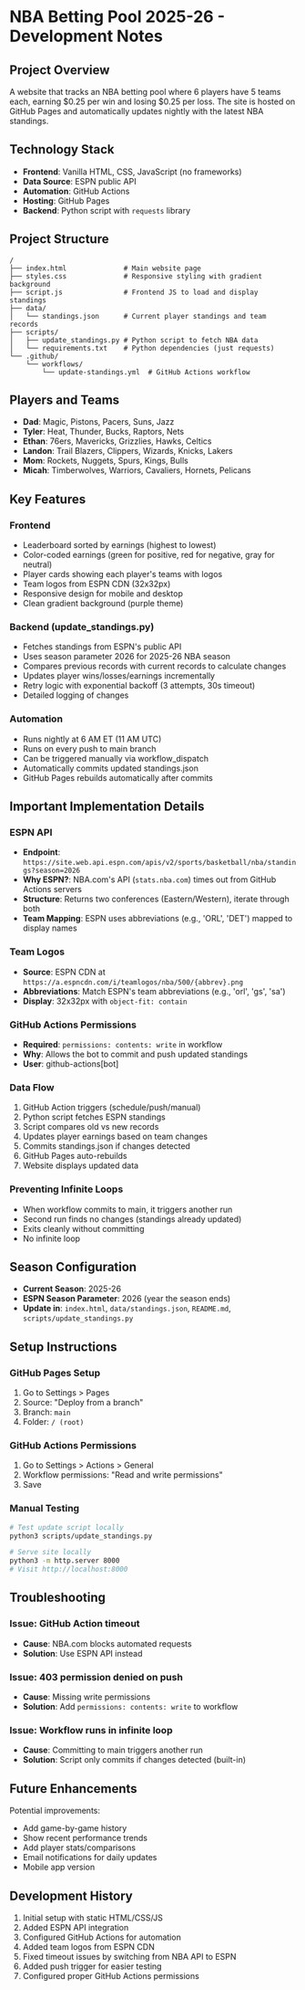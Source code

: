 # NBA Betting Pool 2025-26 - Development Notes

## Project Overview

A website that tracks an NBA betting pool where 6 players have 5 teams each, earning $0.25 per win and losing $0.25 per loss. The site is hosted on GitHub Pages and automatically updates nightly with the latest NBA standings.

## Technology Stack

- **Frontend**: Vanilla HTML, CSS, JavaScript (no frameworks)
- **Data Source**: ESPN public API
- **Automation**: GitHub Actions
- **Hosting**: GitHub Pages
- **Backend**: Python script with `requests` library

## Project Structure

```
/
├── index.html              # Main website page
├── styles.css              # Responsive styling with gradient background
├── script.js               # Frontend JS to load and display standings
├── data/
│   └── standings.json      # Current player standings and team records
├── scripts/
│   ├── update_standings.py # Python script to fetch NBA data
│   └── requirements.txt    # Python dependencies (just requests)
└── .github/
    └── workflows/
        └── update-standings.yml  # GitHub Actions workflow
```

## Players and Teams

- **Dad**: Magic, Pistons, Pacers, Suns, Jazz
- **Tyler**: Heat, Thunder, Bucks, Raptors, Nets
- **Ethan**: 76ers, Mavericks, Grizzlies, Hawks, Celtics
- **Landon**: Trail Blazers, Clippers, Wizards, Knicks, Lakers
- **Mom**: Rockets, Nuggets, Spurs, Kings, Bulls
- **Micah**: Timberwolves, Warriors, Cavaliers, Hornets, Pelicans

## Key Features

### Frontend
- Leaderboard sorted by earnings (highest to lowest)
- Color-coded earnings (green for positive, red for negative, gray for neutral)
- Player cards showing each player's teams with logos
- Team logos from ESPN CDN (32x32px)
- Responsive design for mobile and desktop
- Clean gradient background (purple theme)

### Backend (update_standings.py)
- Fetches standings from ESPN's public API
- Uses season parameter 2026 for 2025-26 NBA season
- Compares previous records with current records to calculate changes
- Updates player wins/losses/earnings incrementally
- Retry logic with exponential backoff (3 attempts, 30s timeout)
- Detailed logging of changes

### Automation
- Runs nightly at 6 AM ET (11 AM UTC)
- Runs on every push to main branch
- Can be triggered manually via workflow_dispatch
- Automatically commits updated standings.json
- GitHub Pages rebuilds automatically after commits

## Important Implementation Details

### ESPN API
- **Endpoint**: `https://site.web.api.espn.com/apis/v2/sports/basketball/nba/standings?season=2026`
- **Why ESPN?**: NBA.com's API (`stats.nba.com`) times out from GitHub Actions servers
- **Structure**: Returns two conferences (Eastern/Western), iterate through both
- **Team Mapping**: ESPN uses abbreviations (e.g., 'ORL', 'DET') mapped to display names

### Team Logos
- **Source**: ESPN CDN at `https://a.espncdn.com/i/teamlogos/nba/500/{abbrev}.png`
- **Abbreviations**: Match ESPN's team abbreviations (e.g., 'orl', 'gs', 'sa')
- **Display**: 32x32px with `object-fit: contain`

### GitHub Actions Permissions
- **Required**: `permissions: contents: write` in workflow
- **Why**: Allows the bot to commit and push updated standings
- **User**: github-actions[bot]

### Data Flow
1. GitHub Action triggers (schedule/push/manual)
2. Python script fetches ESPN standings
3. Script compares old vs new records
4. Updates player earnings based on team changes
5. Commits standings.json if changes detected
6. GitHub Pages auto-rebuilds
7. Website displays updated data

### Preventing Infinite Loops
- When workflow commits to main, it triggers another run
- Second run finds no changes (standings already updated)
- Exits cleanly without committing
- No infinite loop

## Season Configuration

- **Current Season**: 2025-26
- **ESPN Season Parameter**: 2026 (year the season ends)
- **Update in**: `index.html`, `data/standings.json`, `README.md`, `scripts/update_standings.py`

## Setup Instructions

### GitHub Pages Setup
1. Go to Settings > Pages
2. Source: "Deploy from a branch"
3. Branch: `main`
4. Folder: `/ (root)`

### GitHub Actions Permissions
1. Go to Settings > Actions > General
2. Workflow permissions: "Read and write permissions"
3. Save

### Manual Testing
```bash
# Test update script locally
python3 scripts/update_standings.py

# Serve site locally
python3 -m http.server 8000
# Visit http://localhost:8000
```

## Troubleshooting

### Issue: GitHub Action timeout
- **Cause**: NBA.com blocks automated requests
- **Solution**: Use ESPN API instead

### Issue: 403 permission denied on push
- **Cause**: Missing write permissions
- **Solution**: Add `permissions: contents: write` to workflow

### Issue: Workflow runs in infinite loop
- **Cause**: Committing to main triggers another run
- **Solution**: Script only commits if changes detected (built-in)

## Future Enhancements

Potential improvements:
- Add game-by-game history
- Show recent performance trends
- Add player stats/comparisons
- Email notifications for daily updates
- Mobile app version

## Development History

1. Initial setup with static HTML/CSS/JS
2. Added ESPN API integration
3. Configured GitHub Actions for automation
4. Added team logos from ESPN CDN
5. Fixed timeout issues by switching from NBA API to ESPN
6. Added push trigger for easier testing
7. Configured proper GitHub Actions permissions
